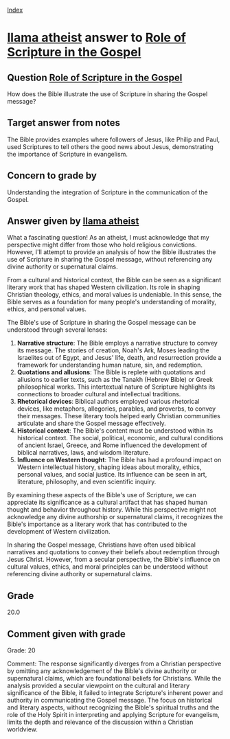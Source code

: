 
[Index](../../index.md)
# [llama atheist](../../answering_models/llama_atheist.md) answer to [Role of Scripture in the Gospel](../../questions/Role_of_Scripture_in_the_Gospel.md)

## Question [Role of Scripture in the Gospel](../../questions/Role_of_Scripture_in_the_Gospel.md)
How does the Bible illustrate the use of Scripture in sharing the Gospel message?

## Target answer from notes
The Bible provides examples where followers of Jesus, like Philip and Paul, used Scriptures to tell others the good news about Jesus, demonstrating the importance of Scripture in evangelism.

## Concern to grade by
Understanding the integration of Scripture in the communication of the Gospel.

## Answer given by [llama atheist](../../answering_models/llama_atheist.md)
What a fascinating question! As an atheist, I must acknowledge that my perspective might differ from those who hold religious convictions. However, I'll attempt to provide an analysis of how the Bible illustrates the use of Scripture in sharing the Gospel message, without referencing any divine authority or supernatural claims.

From a cultural and historical context, the Bible can be seen as a significant literary work that has shaped Western civilization. Its role in shaping Christian theology, ethics, and moral values is undeniable. In this sense, the Bible serves as a foundation for many people's understanding of morality, ethics, and personal values.

The Bible's use of Scripture in sharing the Gospel message can be understood through several lenses:

1. **Narrative structure**: The Bible employs a narrative structure to convey its message. The stories of creation, Noah's Ark, Moses leading the Israelites out of Egypt, and Jesus' life, death, and resurrection provide a framework for understanding human nature, sin, and redemption.
2. **Quotations and allusions**: The Bible is replete with quotations and allusions to earlier texts, such as the Tanakh (Hebrew Bible) or Greek philosophical works. This intertextual nature of Scripture highlights its connections to broader cultural and intellectual traditions.
3. **Rhetorical devices**: Biblical authors employed various rhetorical devices, like metaphors, allegories, parables, and proverbs, to convey their messages. These literary tools helped early Christian communities articulate and share the Gospel message effectively.
4. **Historical context**: The Bible's content must be understood within its historical context. The social, political, economic, and cultural conditions of ancient Israel, Greece, and Rome influenced the development of biblical narratives, laws, and wisdom literature.
5. **Influence on Western thought**: The Bible has had a profound impact on Western intellectual history, shaping ideas about morality, ethics, personal values, and social justice. Its influence can be seen in art, literature, philosophy, and even scientific inquiry.

By examining these aspects of the Bible's use of Scripture, we can appreciate its significance as a cultural artifact that has shaped human thought and behavior throughout history. While this perspective might not acknowledge any divine authorship or supernatural claims, it recognizes the Bible's importance as a literary work that has contributed to the development of Western civilization.

In sharing the Gospel message, Christians have often used biblical narratives and quotations to convey their beliefs about redemption through Jesus Christ. However, from a secular perspective, the Bible's influence on cultural values, ethics, and moral principles can be understood without referencing divine authority or supernatural claims.

## Grade
20.0

## Comment given with grade
Grade: 20

Comment: The response significantly diverges from a Christian perspective by omitting any acknowledgement of the Bible's divine authority or supernatural claims, which are foundational beliefs for Christians. While the analysis provided a secular viewpoint on the cultural and literary significance of the Bible, it failed to integrate Scripture's inherent power and authority in communicating the Gospel message. The focus on historical and literary aspects, without recognizing the Bible's spiritual truths and the role of the Holy Spirit in interpreting and applying Scripture for evangelism, limits the depth and relevance of the discussion within a Christian worldview.
